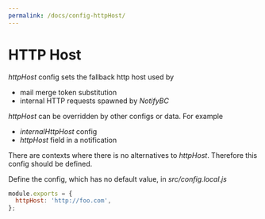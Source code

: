 ```yaml
---
permalink: /docs/config-httpHost/
---
```


# HTTP Host

_httpHost_ config sets the fallback http host used by

- mail merge token substitution
- internal HTTP requests spawned by _NotifyBC_

_httpHost_ can be overridden by other configs or data. For example

- _internalHttpHost_ config
- _httpHost_ field in a notification

There are contexts where there is no alternatives to _httpHost_. Therefore this config should be defined.

Define the config, which has no default value, in _src/config.local.js_

```js
module.exports = {
  httpHost: 'http://foo.com',
};
```
